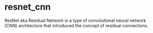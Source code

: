 # resnet_cnn
ResNet aka Residual Network is a type of convolutional neural network (CNN) architecture that introduced the concept of residual connections.
